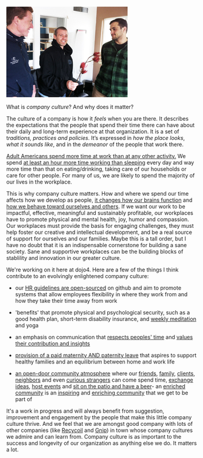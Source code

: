 ![image](assets/photo.JPG)

What is *company culture*? And why does it matter?

The culture of a company is how it *feels* when you are there. It describes the expectations that the people that spend their time there can have about their daily and long-term experience at that organization. It is a set of t*raditions, practices and policies*.  It’s expressed in *how the place looks*, *what it sounds like*, and in the *demeanor* of the people that work there. 

[Adult Americans spend more time at work than at any other activity.](http://www.bls.gov/tus/charts/#work) We spend [at least an hour more time working than sleeping](http://www.theatlantic.com/business/archive/2012/06/your-day-in-a-chart-10-cool-facts-about-how-americans-spend-our-time/258967/) every day and way more time than that on eating/drinking, taking care of our households or care for other people. For many of us, we are likely to spend the majority of our lives in the workplace. 

This is why company culture matters. How and where we spend our time affects how we develop as people, [it changes how our brains function](http://www.ted.com/talks/michael_merzenich_on_the_elastic_brain.html) and [how we behave toward ourselves and others](http://www.onbeing.org/program/investigating-healthy-minds-richard-davidson/251). If we want our work to be impactful, effective, meaningful and sustainably profitable, our workplaces have to promote physical and mental health, joy, humor and compassion. Our workplaces must provide the basis for engaging challenges, they must help foster our creative and intellectual development, and be a real source of support for ourselves and our families. Maybe this is a tall order, but I have no doubt that it is an indispensable cornerstone for building a sane society. Sane and supportive workplaces can be the building blocks of stablility and innovation in our greater culture.

We're working on it here at dojo4. Here are a few of the things I think contribute to an evolvingly enlightened company culture:

* our [HR guidelines are open-sourced](https://github.com/dojo4/policy/blob/master/hr.md) on github and aim to promote systems that allow employees flexibility in where they work from and how they take their time away from work

* 'benefits' that promote physical and psychological security, such as a good health plan, short-term disability insurance, and [weekly meditation](http://dojo4.com/blog/meditation-every-tuesday-morning-the-dojo) and yoga 

* an emphasis on communication that [respects peoples' time](http://dojo4.com/blog/beginning-and-ending-properly) and [values their contribution and insights](http://dojo4.com/blog/a-bow-and-a-clap)

* [provision of a paid maternity AND paternity leave](http://dojo4.com/blog/have-babies-at-dojo4) that aspires to support healthy families and an equilibrium between home and work life

* [an open-door community atmosphere](http://one.valeski.org/2013/01/community-anchors-dojo4.html) where our [friends](http://dojo4.com/blog/proud-parents-of-a-future-dojo4er), [family](http://instagram.com/p/UuJ3e/), [clients](http://instagram.com/p/L9-u7/), [neighbors](http://cl.ly/image/2C1c2P0p3T2M) and even [curious strangers](http://boulderruby.org/news/2012/06/29/code-n-coffee/) can come spend time, [exchange ideas](http://dojo4.com/blog/dojo4-quiz-2-have-a-go), [host events](http://dojo4.com/blog/perfect-fit-community-gathering-of-young-social-entrepreneurs-at-dojo4) and [sit on the patio and have a beer](http://instagram.com/p/NSCJr-rvdw/)- an [enriched community](http://dojo4.com/blog/dojo4-supports-boulder-being-even-more-awesome) is an [inspiring](http://dojo4.com/blog/hubbishness) and [enriching community](http://instagram.com/p/EfDQL/) that we get to be part of


It's a work in progress and will always benefit from suggestion, improvement and engagement by the people that make this little company culture thrive. And we feel that we are amongst good company with lots of other companies (like [Recycoil](http://www.recycoil.com/company-culture.html) and [Gnip](http://blog.gnip.com/gnip-best-place-to-work/)) in town whose company cultures we admire and can learn from. Company culture is as important to the success and longevity of our organization as anything else we do. It matters a lot. 